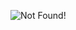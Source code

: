![Not Found!](https://github.com/osemrt/CS-Notes/blob/master/some_topics/img/sequential_circuits_03.png?raw=true)
